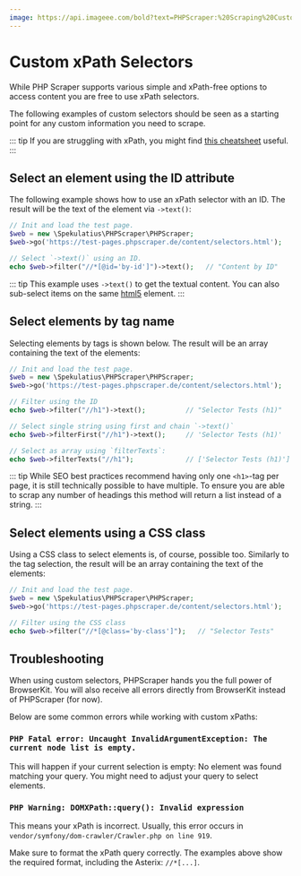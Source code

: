 ```yaml
---
image: https://api.imageee.com/bold?text=PHPScraper:%20Scraping%20Custom%20Elements&bg_image=https://images.unsplash.com/photo-1542762933-ab3502717ce7
---
```


# Custom xPath Selectors

While PHP Scraper supports various simple and xPath-free options to access content you are free to use xPath selectors.

The following examples of custom selectors should be seen as a starting point for any custom information you need to scrape.

::: tip
If you are struggling with xPath, you might find [this cheatsheet](https://devhints.io/xpath) useful.
:::


## Select an element using the ID attribute

The following example shows how to use an xPath selector with an ID. The result will be the text of the element via `->text()`:

```php
// Init and load the test page.
$web = new \Spekulatius\PHPScraper\PHPScraper;
$web->go('https://test-pages.phpscraper.de/content/selectors.html');

// Select `->text()` using an ID.
echo $web->filter("//*[@id='by-id']")->text();   // "Content by ID"
```

::: tip
This example uses `->text()` to get the textual content. You can also sub-select items on the same [html5](https://github.com/Masterminds/html5-php) element.
:::


## Select elements by tag name

Selecting elements by tags is shown below. The result will be an array containing the text of the elements:

```php
// Init and load the test page.
$web = new \Spekulatius\PHPScraper\PHPScraper;
$web->go('https://test-pages.phpscraper.de/content/selectors.html');

// Filter using the ID
echo $web->filter("//h1")->text();          // "Selector Tests (h1)"

// Select single string using first and chain `->text()`
echo $web->filterFirst("//h1")->text();     // 'Selector Tests (h1)'

// Select as array using `filterTexts`:
echo $web->filterTexts("//h1");             // ['Selector Tests (h1)']
```

::: tip
While SEO best practices recommend having only one `<h1>`-tag per page, it is still technically possible to have multiple. To ensure you are able to scrap any number of headings this method will return a list instead of a string.
:::


## Select elements using a CSS class

Using a CSS class to select elements is, of course, possible too. Similarly to the tag selection, the result will be an array containing the text of the elements:

```php
// Init and load the test page.
$web = new \Spekulatius\PHPScraper\PHPScraper;
$web->go('https://test-pages.phpscraper.de/content/selectors.html');

// Filter using the CSS class
echo $web->filter("//*[@class='by-class']");   // "Selector Tests"
```

## Troubleshooting

When using custom selectors, PHPScraper hands you the full power of BrowserKit. You will also receive all errors directly from BrowserKit instead of PHPScraper (for now).

Below are some common errors while working with custom xPaths:

### `PHP Fatal error: Uncaught InvalidArgumentException: The current node list is empty.`

This will happen if your current selection is empty: No element was found matching your query. You might need to adjust your query to select elements.

### `PHP Warning: DOMXPath::query(): Invalid expression`

This means your xPath is incorrect. Usually, this error occurs in `vendor/symfony/dom-crawler/Crawler.php on line 919`.

Make sure to format the xPath query correctly. The examples above show the required format, including the Asterix: `//*[...]`.
